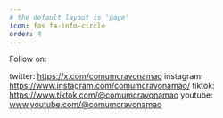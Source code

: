 ```yaml
---
# the default layout is 'page'
icon: fas fa-info-circle
order: 4
---
```

Follow on:

twitter: https://x.com/comumcravonamao
instagram: https://www.instagram.com/comumcravonamao/
tiktok: https://www.tiktok.com/@comumcravonamao
youtube: www.youtube.com/@comumcravonamao
